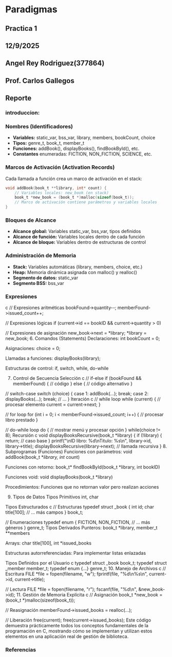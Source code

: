# Paradigmas
## Practica 1
## 12/9/2025
## Angel Rey Rodriguez(377864)
## Prof. Carlos Gallegos
## Reporte 

### introduccion:

### Nombres (Identificadores)
* **Variables:** static_var, bss_var, library, members, bookCount, choice
* **Tipos:** genre_t, book_t, member_t
* **Funciones:** addBook(), displayBooks(), findBookById(), etc.
* **Constantes** enumeradas: FICTION, NON_FICTION, SCIENCE, etc.

### Marcos de Activación (Activation Records)

Cada llamada a función crea un marco de activación en el stack:

```c
void addBook(book_t **library, int* count) {
    // Variables locales: new_book (en stack)
    book_t *new_book = (book_t *)malloc(sizeof(book_t));
    // Marco de activación contiene parámetros y variables locales
}
```

### Bloques de Alcance
* **Alcance global:** Variables static_var, bss_var, tipos definidos
* **Alcance de función:** Variables locales dentro de cada función
* **Alcance de bloque:** Variables dentro de estructuras de control

### Administración de Memoria
* **Stack:** Variables automáticas (library, members, choice, etc.)
* **Heap:** Memoria dinámica asignada con malloc() y realloc()
* **Segmento de datos:** static_var
* **Segmento BSS:** bss_var 

### Expresiones
c
// Expresiones aritméticas
bookFound->quantity--;
memberFound->issued_count++;

// Expresiones lógicas
if (current->id == bookID && current->quantity > 0)

// Expresiones de asignación
new_book->next = *library;
*library = new_book;
6. Comandos (Statements)
Declaraciones: int bookCount = 0;

Asignaciones: choice = 0;

Llamadas a funciones: displayBooks(library);

Estructuras de control: if, switch, while, do-while

7. Control de Secuencia
Selección
c
// if-else
if (bookFound && memberFound) {
    // código
} else {
    // código alternativo
}

// switch-case
switch (choice) {
    case 1: addBook(...); break;
    case 2: displayBooks(...); break;
    // ...
}
Iteración
c
// while loop
while (current) {
    // procesar elemento
    current = current->next;
}

// for loop
for (int i = 0; i < memberFound->issued_count; i++) {
    // procesar libro prestado
}

// do-while loop
do {
    // mostrar menú y procesar opción
} while(choice != 8);
Recursión
c
void displayBooksRecursive(book_t *library) {
    if (!library) {
        return; // caso base
    }
    printf("\nID libro: %d\nTitulo: %s\n", library->id, library->title);
    displayBooksRecursive(library->next); // llamada recursiva
}
8. Subprogramas (Funciones)
Funciones con parámetros: void addBook(book_t **library, int* count)

Funciones con retorno: book_t* findBookById(book_t *library, int bookID)

Funciones void: void displayBooks(book_t *library)

Procedimientos: Funciones que no retornan valor pero realizan acciones

9. Tipos de Datos
Tipos Primitivos
int, char

Tipos Estructurados
c
// Estructuras
typedef struct _book {
    int id;
    char title[100];
    // ... más campos
} book_t;

// Enumeraciones
typedef enum {
    FICTION,
    NON_FICTION,
    // ... más géneros
} genre_t;
Tipos Derivados
Punteros: book_t *library, member_t **members

Arrays: char title[100], int *issued_books

Estructuras autorreferenciadas: Para implementar listas enlazadas

Tipos Definidos por el Usuario
c
typedef struct _book book_t;
typedef struct _member member_t;
typedef enum {...} genre_t;
10. Manejo de Archivos
c
// Escritura
FILE *file = fopen(filename, "w");
fprintf(file, "%d\n%s\n", current->id, current->title);

// Lectura
FILE *file = fopen(filename, "r");
fscanf(file, "%d\n", &new_book->id);
11. Gestión de Memoria Explícita
c
// Asignación
book_t *new_book = (book_t *)malloc(sizeof(book_t));

// Reasignación
memberFound->issued_books = realloc(...);

// Liberación
free(current);
free(current->issued_books);
Este código demuestra prácticamente todos los conceptos fundamentales de la programación en C, mostrando cómo se implementan y utilizan estos elementos en una aplicación real de gestión de biblioteca.
### Referencias

